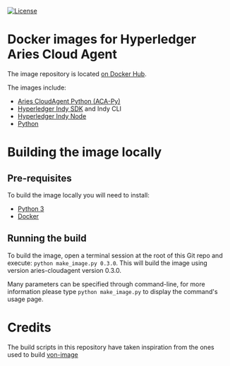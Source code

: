 [![License](https://img.shields.io/badge/License-Apache%202.0-blue.svg)](LICENSE)

# Docker images for Hyperledger Aries Cloud Agent

The image repository is located [on Docker Hub](https://hub.docker.com/r/hyperledger/aries-cloudagent/).

The images include:

-   [Aries CloudAgent Python (ACA-Py)](https://github.com/hyperledger/aries-cloudagent-python)
-   [Hyperledger Indy SDK](https://github.com/hyperledger/indy-sdk) and Indy CLI
-   [Hyperledger Indy Node](https://github.com/hyperledger/indy-node)
-   [Python](https://www.python.org/)

# Building the image locally

## Pre-requisites

To build the image locally you will need to install:

-   [Python 3](https://www.python.org/)
-   [Docker](https://www.docker.com/)

## Running the build

To build the image, open a terminal session at the root of this Git repo and execute: `python make_image.py 0.3.0`. This will build the image using version aries-cloudagent version 0.3.0.

Many parameters can be specified through command-line, for more information please type `python make_image.py` to display the command's usage page.

# Credits

The build scripts in this repository have taken inspiration from the ones used to build [von-image](https://github.com/PSPC-SPAC-buyandsell/von-image)
